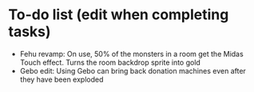 # To-do list (edit when completing tasks)
- Fehu revamp: On use, 50% of the monsters in a room get the Midas Touch effect. Turns the room backdrop sprite into gold
- Gebo edit: Using Gebo can bring back donation machines even after they have been exploded
